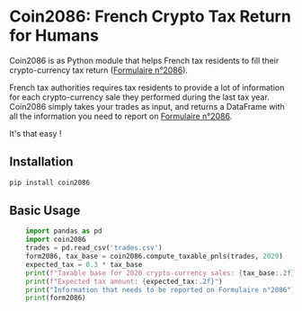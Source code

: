 # Coin2086: French Crypto Tax Return for Humans #

Coin2086 is as Python module that helps French tax residents to fill their
crypto-currency tax return ([Formulaire n°2086](https://www.impots.gouv.fr/portail/formulaire/2086/declaration-des-plus-ou-moins-values-de-cessions-dactifs-numeriques)).

French tax authorities requires tax residents to provide a lot of information
for each crypto-currency sale they performed during the last tax year.
Coin2086 simply takes your trades as input, and returns a DataFrame with all
the information you need to report on [Formulaire n°2086](https://www.impots.gouv.fr/portail/formulaire/2086/declaration-des-plus-ou-moins-values-de-cessions-dactifs-numeriques).

It's that easy !

## Installation ##

```sh
pip install coin2086
```

## Basic Usage ##

```python
    import pandas as pd
    import coin2086
    trades = pd.read_csv('trades.csv')
    form2086, tax_base = coin2086.compute_taxable_pnls(trades, 2020)
    expected_tax = 0.3 * tax_base
    print(f"Taxable base for 2020 crypto-currency sales: {tax_base:.2f}")
    print(f"Expected tax amount: {expected_tax:.2f}")
    print("Information that needs to be reported on Formulaire n°2086")
    print(form2086)
```
